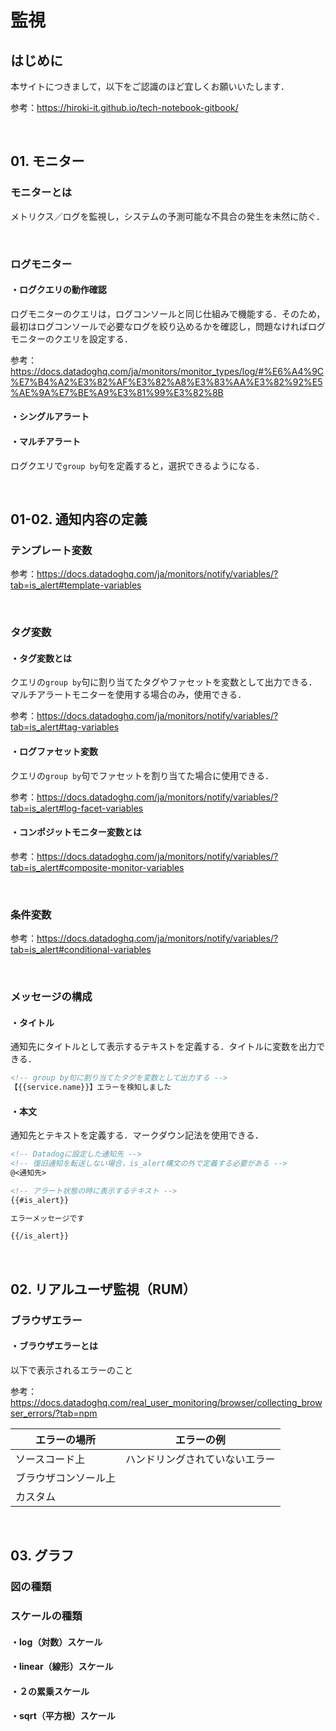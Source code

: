 # 監視

## はじめに

本サイトにつきまして，以下をご認識のほど宜しくお願いいたします．

参考：https://hiroki-it.github.io/tech-notebook-gitbook/

<br>

## 01. モニター

### モニターとは

メトリクス／ログを監視し，システムの予測可能な不具合の発生を未然に防ぐ．

<br>

### ログモニター

#### ・ログクエリの動作確認

ログモニターのクエリは，ログコンソールと同じ仕組みで機能する．そのため，最初はログコンソールで必要なログを絞り込めるかを確認し，問題なければログモニターのクエリを設定する．

参考：https://docs.datadoghq.com/ja/monitors/monitor_types/log/#%E6%A4%9C%E7%B4%A2%E3%82%AF%E3%82%A8%E3%83%AA%E3%82%92%E5%AE%9A%E7%BE%A9%E3%81%99%E3%82%8B

#### ・シングルアラート

#### ・マルチアラート

ログクエリで```group by```句を定義すると，選択できるようになる．

<br>

## 01-02. 通知内容の定義

### テンプレート変数

参考：https://docs.datadoghq.com/ja/monitors/notify/variables/?tab=is_alert#template-variables

<br>

### タグ変数

#### ・タグ変数とは

クエリの```group by```句に割り当てたタグやファセットを変数として出力できる．マルチアラートモニターを使用する場合のみ，使用できる．

参考：https://docs.datadoghq.com/ja/monitors/notify/variables/?tab=is_alert#tag-variables

#### ・ログファセット変数

クエリの```group by```句でファセットを割り当てた場合に使用できる．

参考：https://docs.datadoghq.com/ja/monitors/notify/variables/?tab=is_alert#log-facet-variables

#### ・コンポジットモニター変数とは

参考：https://docs.datadoghq.com/ja/monitors/notify/variables/?tab=is_alert#composite-monitor-variables

<br>

### 条件変数

参考：https://docs.datadoghq.com/ja/monitors/notify/variables/?tab=is_alert#conditional-variables

<br>

### メッセージの構成

#### ・タイトル

通知先にタイトルとして表示するテキストを定義する．タイトルに変数を出力できる．

```markdown
<!-- group by句に割り当てたタグを変数として出力する -->
【{{service.name}}】エラーを検知しました
```

#### ・本文

通知先とテキストを定義する．マークダウン記法を使用できる．

```markdown
<!-- Datadogに設定した通知先 -->
<!-- 復旧通知を転送しない場合，is_alert構文の外で定義する必要がある -->
@<通知先>

<!-- アラート状態の時に表示するテキスト -->
{{#is_alert}}

エラーメッセージです

{{/is_alert}}
```

<br>

## 02. リアルユーザ監視（RUM）

### ブラウザエラー

#### ・ブラウザエラーとは

以下で表示されるエラーのこと

参考：https://docs.datadoghq.com/real_user_monitoring/browser/collecting_browser_errors/?tab=npm

| エラーの場所         | エラーの例                     |
| -------------------- | ------------------------------ |
| ソースコード上       | ハンドリングされていないエラー |
| ブラウザコンソール上 |                                |
| カスタム             |                                |

<br>

## 03. グラフ

### 図の種類

### スケールの種類

#### ・log（対数）スケール

#### ・linear（線形）スケール

#### ・２の累乗スケール

#### ・sqrt（平方根）スケール

<br>








